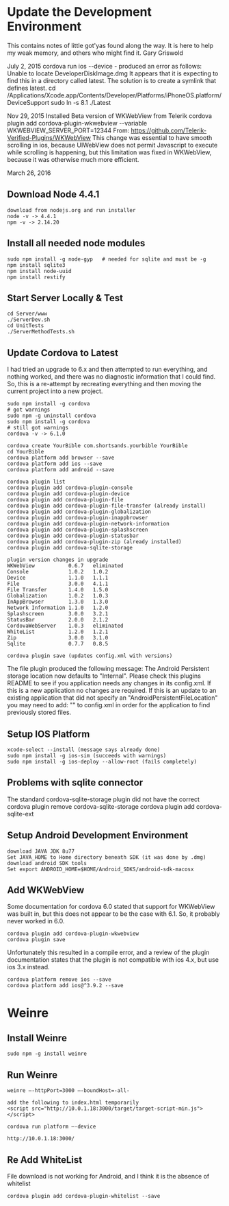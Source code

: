 Update the Development Environment
==================================

This contains notes of little got'yas found along the way.
It is here to help my weak memory, and others who might find it.
Gary Griswold

July 2, 2015
cordova run ios --device - produced an error as follows:
Unable to locate DeveloperDiskImage.dmg
It appears that it is expecting to find this in a directory called latest.  The solution is to create a symlink that defines latest.
cd /Applications/Xcode.app/Contents/Developer/Platforms/iPhoneOS.platform/DeviceSupport
sudo ln -s 8.1 ./Latest

Nov 29, 2015
Installed Beta version of WKWebView from Telerik
cordova plugin add cordova-plugin-wkwebview --variable WKWEBVIEW_SERVER_PORT=12344
From: https://github.com/Telerik-Verified-Plugins/WKWebView
This change was essential to have smooth scrolling in ios, because UIWebView does not permit Javascript to execute while scrolling is happening, but this limitation was fixed in WKWebView, because it was otherwise much more efficient.

March 26, 2016

Download Node 4.4.1
-------------------

	download from nodejs.org and run installer
	node -v -> 4.4.1
	npm -v -> 2.14.20
	
Install all needed node modules
-------------------------------

	sudo npm install -g node-gyp   # needed for sqlite and must be -g
	npm install sqlite3
	npm install node-uuid
	npm install restify
	
Start Server Locally & Test
---------------------------

	cd Server/www
	./ServerDev.sh
	cd UnitTests
	./ServerMethodTests.sh
	
Update Cordova to Latest
------------------------

I had tried an upgrade to 6.x and then attempted to run everything, and nothing worked,
and there was no diagnostic information that I could find.  So, this is a re-attempt by
recreating everything and then moving the current project into a new project.

	sudo npm install -g cordova
	# got warnings
	sudo npm -g uninstall cordova
	sudo npm install -g cordova
	# still got warnings 
	cordova -v -> 6.1.0
	
	cordova create YourBible com.shortsands.yourbible YourBible
	cd YourBible
	cordova platform add browser --save
	cordova platform add ios --save
	cordova platform add android --save
	
	cordova plugin list
	cordova plugin add cordova-plugin-console
	cordova plugin add cordova-plugin-device
	cordova plugin add cordova-plugin-file
	cordova plugin add cordova-plugin-file-transfer (already install)
	cordova plugin add cordova-plugin-globalization
	cordova plugin add cordova-plugin-inappbrowser
	cordova plugin add cordova-plugin-network-information
	cordova plugin add cordova-plugin-splashscreen
	cordova plugin add cordova-plugin-statusbar
	cordova plugin add cordova-plugin-zip (already installed)
	cordova plugin add cordova-sqlite-storage
	
	plugin version changes in upgrade
	WKWebView 			0.6.7	eliminated
	Console 			1.0.2	1.0.2
	Device 				1.1.0	1.1.1
	File 				3.0.0	4.1.1
	File Transfer 		1.4.0	1.5.0
	Globalization 		1.0.2	1.0.3
	InAppBrowser 		1.3.0	1.3.0
	Network Information 1.1.0	1.2.0
	Splashscreen 		3.0.0	3.2.1
	StatusBar 			2.0.0	2.1.2
	CordovaWebServer 	1.0.3	eliminated
	WhiteList 			1.2.0	1.2.1
	Zip 				3.0.0	3.1.0
	Sqlite 				0.7.7	0.8.5	
	
	cordova plugin save (updates config.xml with versions)
	
The file plugin produced the following message:
The Android Persistent storage location now defaults to "Internal". Please check this plugins README to see if you application needs any changes in its config.xml.
If this is a new application no changes are required.
If this is an update to an existing application that did not specify an "AndroidPersistentFileLocation" you may need to add:
      "<preference name="AndroidPersistentFileLocation" value="Compatibility" />"
to config.xml in order for the application to find previously stored files.


Setup IOS Platform
------------------

	xcode-select --install (message says already done)
	sudo npm install -g ios-sim (succeeds with warnings)
	sudo npm install -g ios-deploy --allow-root (fails completely)
	
Problems with sqlite connector
------------------------------

The standard cordova-sqlite-storage plugin did not have the correct
	cordova plugin remove cordova-sqlite-storage
	cordova plugin add cordova-sqlite-ext

Setup Android Development Environment
-------------------------------------

	download JAVA JDK 8u77
	Set JAVA_HOME to Home directory beneath SDK (it was done by .dmg)
	download android SDK tools
	Set export ANDROID_HOME=$HOME/Android_SDKS/android-sdk-macosx
	
Add WKWebView
-------------

Some documentation for cordova 6.0 stated that support for WKWebView was built in,
but this does not appear to be the case with 6.1.  So, it probably never worked in 6.0.

	cordova plugin add cordova-plugin-wkwebview
	cordova plugin save
	
Unfortunately this resulted in a compile error, and a review of the plugin documentation 
states that the plugin is not compatible with ios 4.x, but use ios 3.x instead.

	cordova platform remove ios --save
	cordova platform add ios@^3.9.2 --save
	
Weinre
======

Install Weinre
--------------

	sudo npm -g install weinre
	
Run Weinre
----------

	weinre —-httpPort=3000 —-boundHost=-all-

	add the following to index.html temporarily
	<script src="http://10.0.1.18:3000/target/target-script-min.js"></script>

	cordova run platform —-device

	http://10.0.1.18:3000/
	
	
Re Add WhiteList
----------------

File download is not working for Android, and I think it is the absence of whitelist

	cordova plugin add cordova-plugin-whitelist --save
	


	


